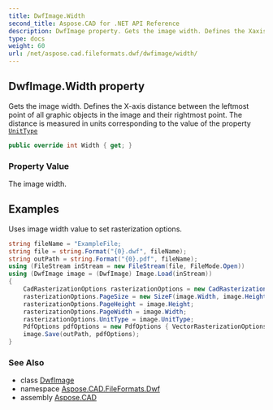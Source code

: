 ```yaml
---
title: DwfImage.Width
second_title: Aspose.CAD for .NET API Reference
description: DwfImage property. Gets the image width. Defines the Xaxis distance between the leftmost point of all graphic objects in the image and their rightmost point. The distance is measured in units corresponding to the value of the property UnitType
type: docs
weight: 60
url: /net/aspose.cad.fileformats.dwf/dwfimage/width/
---
```

## DwfImage.Width property

Gets the image width. Defines the X-axis distance between the leftmost point of all graphic objects in the image and their rightmost point. The distance is measured in units corresponding to the value of the property [`UnitType`](../../../aspose.cad/image/unittype/)

```csharp
public override int Width { get; }
```

### Property Value

The image width.

## Examples

Uses image width value to set rasterization options.

```csharp
string fileName = "ExampleFile; 
string file = string.Format("{0}.dwf", fileName);
string outPath = string.Format("{0}.pdf", fileName);
using (FileStream inStream = new FileStream(file, FileMode.Open))
using (DwfImage image = (DwfImage) Image.Load(inStream))
{
    CadRasterizationOptions rasterizationOptions = new CadRasterizationOptions();
    rasterizationOptions.PageSize = new SizeF(image.Width, image.Height);
    rasterizationOptions.PageHeight = image.Height;
    rasterizationOptions.PageWidth = image.Width;
    rasterizationOptions.UnitType = image.UnitType;
    PdfOptions pdfOptions = new PdfOptions { VectorRasterizationOptions = rasterizationOptions };
    image.Save(outPath, pdfOptions);
}
```

### See Also

* class [DwfImage](../)
* namespace [Aspose.CAD.FileFormats.Dwf](../../../aspose.cad.fileformats.dwf/)
* assembly [Aspose.CAD](../../../)



